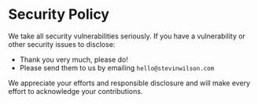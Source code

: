 # Security Policy

We take all security vulnerabilities seriously.
If you have a vulnerability or other security issues to disclose:

- Thank you very much, please do!
- Please send them to us by emailing `hello@stevinwilson.com`

We appreciate your efforts and responsible disclosure and will make every effort to acknowledge your contributions.
